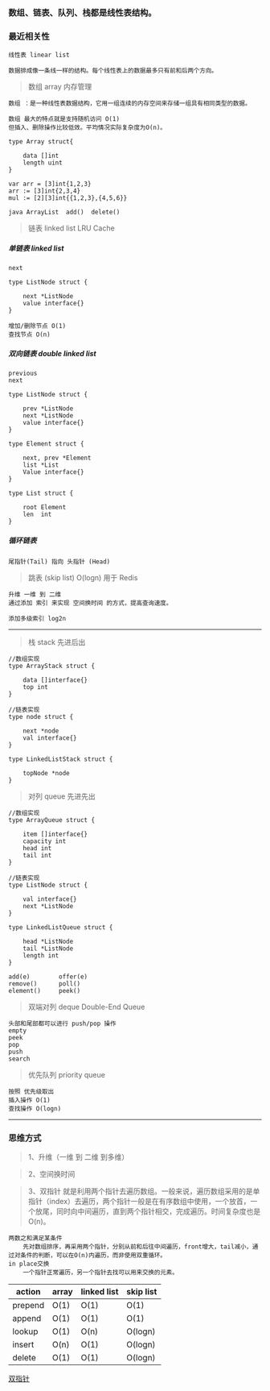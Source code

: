 ### 数组、链表、队列、栈都是线性表结构。  
### 最近相关性


    线性表 linear list

    数据排成像一条线一样的结构。每个线性表上的数据最多只有前和后两个方向。

> 数组 array 内存管理


    数组 ：是一种线性表数据结构，它用一组连续的内存空间来存储一组具有相同类型的数据。

    数组 最大的特点就是支持随机访问 O(1)
    但插入、删除操作比较低效。平均情况实际复杂度为O(n)。

    type Array struct{

    	data []int
    	length uint
    }

    var arr = [3]int{1,2,3}
    arr := [3]int{2,3,4}
    mul := [2][3]int{{1,2,3},{4,5,6}}
    
    java ArrayList  add()  delete()
    
    
> 链表 linked list  LRU Cache

##### 单链表 linked list

    next

    type ListNode struct {

    	next *ListNode
    	value interface{}
    }

    增加/删除节点 O(1)
    查找节点 O(n)
    
##### 双向链表 double linked list

    previous
    next

    type ListNode struct {
      
        prev *ListNode
    	next *ListNode
    	value interface{}
    }

    type Element struct {
    	
    	next, prev *Element
    	list *List
    	Value interface{}
    }

    type List struct {

    	root Element
    	len  int
    }

    
##### 循环链表

    尾指针(Tail) 指向 头指针 (Head)

> 跳表 (skip list)  O(logn) 用于 Redis


    升维 一维 到 二维
    通过添加 索引 来实现 空间换时间 的方式，提高查询速度。

    添加多级索引 log2n


***

> 栈 stack  先进后出


    //数组实现
    type ArrayStack struct {

    	data []interface{}
    	top int
    }

    //链表实现
    type node struct {

    	next *node
    	val interface{}
    }

    type LinkedListStack struct {

    	topNode *node
    }
    
> 对列 queue 先进先出


    //数组实现
    type ArrayQueue struct {

    	item []interface{}
    	capacity int
    	head int
    	tail int
    }

    //链表实现
    type ListNode struct {

    	val interface{}
    	next *ListNode
    }

    type LinkedListQueue struct {

    	head *ListNode
    	tail *ListNode
    	length int
    }

    add(e)        offer(e)
    remove()      poll()
    element()     peek()
    

> 双端对列 deque Double-End Queue 


    头部和尾部都可以进行 push/pop 操作
    empty
    peek
    pop
    push
    search


> 优先队列 priority queue 


    按照 优先级取出
    插入操作 O(1)
    查找操作 O(logn)


***    

### 思维方式


> 1、升维（一维 到 二维 到多维）


> 2、空间换时间

    
> 3、双指针 就是利用两个指针去遍历数组。一般来说，遍历数组采用的是单指针（index）去遍历，两个指针一般是在有序数组中使用，一个放首，一个放尾，同时向中间遍历，直到两个指针相交，完成遍历。时间复杂度也是O(n)。


    两数之和满足某条件
        先对数组排序，再采用两个指针，分别从前和后往中间遍历，front增大，tail减小，通过对条件的判断，可以在O(n)内遍历，而非使用双重循环。
    in place交换
        一个指针正常遍历，另一个指针去找可以用来交换的元素。


action | array | linked list | skip list 
---|--- |--- |---
prepend | O(1) | O(1) | O(1)
append | O(1) | O(1) | O(1)
lookup | O(1) | O(n) | O(logn)
insert | O(n) | O(1) | O(logn)
delete | O(1) | O(1) | O(logn)


[双指针](https://linzhenglearn.github.io/2017/03/29/TwoPointer/#remove-duplicates-from-sorted-array)